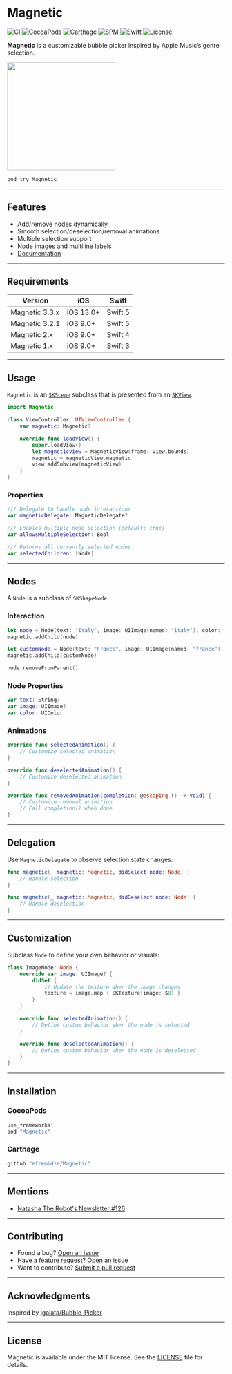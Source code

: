 # Magnetic

[![CI](https://github.com/efremidze/Magnetic/actions/workflows/ci.yml/badge.svg)](https://github.com/efremidze/Magnetic/actions/workflows/ci.yml)
[![CocoaPods](https://img.shields.io/cocoapods/v/Magnetic.svg)](https://cocoapods.org/pods/Magnetic)
[![Carthage](https://img.shields.io/badge/Carthage-compatible-brightgreen.svg)](https://github.com/Carthage/Carthage)
[![SPM](https://img.shields.io/badge/SPM-compatible-brightgreen.svg)](https://swift.org/package-manager/)
[![Swift](https://img.shields.io/badge/Swift-5.9+-orange.svg)](https://swift.org)
[![License](https://img.shields.io/github/license/efremidze/Magnetic.svg)](LICENSE)

**Magnetic** is a customizable bubble picker inspired by Apple Music’s genre selection.

<img src="/Images/demo2.gif" width="250" />

```sh
pod try Magnetic
```

---

## Features

- Add/remove nodes dynamically
- Smooth selection/deselection/removal animations
- Multiple selection support
- Node images and multiline labels
- [Documentation](https://efremidze.github.io/Magnetic)

---

## Requirements

| Version         | iOS        | Swift    |
|----------------|------------|----------|
| Magnetic 3.3.x | iOS 13.0+  | Swift 5  |
| Magnetic 3.2.1 | iOS 9.0+   | Swift 5  |
| Magnetic 2.x   | iOS 9.0+   | Swift 4  |
| Magnetic 1.x   | iOS 9.0+   | Swift 3  |

---

## Usage

`Magnetic` is an [`SKScene`](https://developer.apple.com/documentation/spritekit/skscene) subclass that is presented from an [`SKView`](https://developer.apple.com/documentation/spritekit/skview).

```swift
import Magnetic

class ViewController: UIViewController {
    var magnetic: Magnetic?

    override func loadView() {
        super.loadView()
        let magneticView = MagneticView(frame: view.bounds)
        magnetic = magneticView.magnetic
        view.addSubview(magneticView)
    }
}
```

### Properties

```swift
/// Delegate to handle node interactions
var magneticDelegate: MagneticDelegate?

/// Enables multiple node selection (default: true)
var allowsMultipleSelection: Bool

/// Returns all currently selected nodes
var selectedChildren: [Node]
```

---

## Nodes

A `Node` is a subclass of `SKShapeNode`.

### Interaction

```swift
let node = Node(text: "Italy", image: UIImage(named: "italy"), color: .red, radius: 30)
magnetic.addChild(node)

let customNode = Node(text: "France", image: UIImage(named: "france"), color: .blue, path: path, marginScale: 1.1)
magnetic.addChild(customNode)

node.removeFromParent()
```

### Node Properties

```swift
var text: String?
var image: UIImage?
var color: UIColor
```

### Animations

```swift
override func selectedAnimation() {
    // Customize selected animation
}

override func deselectedAnimation() {
    // Customize deselected animation
}

override func removedAnimation(completion: @escaping () -> Void) {
    // Customize removal animation
    // Call completion() when done
}
```

---

## Delegation

Use `MagneticDelegate` to observe selection state changes:

```swift
func magnetic(_ magnetic: Magnetic, didSelect node: Node) {
    // Handle selection
}

func magnetic(_ magnetic: Magnetic, didDeselect node: Node) {
    // Handle deselection
}
```

---

## Customization

Subclass `Node` to define your own behavior or visuals:

```swift
class ImageNode: Node {
    override var image: UIImage? {
        didSet {
            // Update the texture when the image changes
            texture = image.map { SKTexture(image: $0) }
        }
    }

    override func selectedAnimation() {
        // Define custom behavior when the node is selected
    }

    override func deselectedAnimation() {
        // Define custom behavior when the node is deselected
    }
}
```

---

## Installation

### CocoaPods

```ruby
use_frameworks!
pod "Magnetic"
```

### Carthage

```bash
github "efremidze/Magnetic"
```

---

## Mentions

- [Natasha The Robot's Newsletter #126](https://swiftnews.curated.co/issues/126#start)

---

## Contributing

- Found a bug? [Open an issue](https://github.com/efremidze/Magnetic/issues)
- Have a feature request? [Open an issue](https://github.com/efremidze/Magnetic/issues)
- Want to contribute? [Submit a pull request](https://github.com/efremidze/Magnetic/pulls)

---

## Acknowledgments

Inspired by [igalata/Bubble-Picker](https://github.com/igalata/Bubble-Picker)

---

## License

Magnetic is available under the MIT license. See the [LICENSE](LICENSE) file for details.

